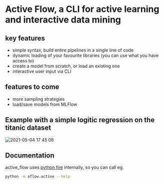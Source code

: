 # Active Flow, a CLI for active learning and interactive data mining

## key features
- simple syntax, build entire pipelines in a single line of code
- dynamic loading of your favourite libraries (you can use what you have access to)
- create a model from scratch, or load an existing one
- interactive user input via CLI

## features to come
- more sampling strategies
- load/save models from MLFlow


## Example with a simple logitic regression on the titanic dataset
![2021-05-04 17 45 08](https://user-images.githubusercontent.com/2931080/117031794-37f04d80-ad01-11eb-9f43-e84e6362449d.gif)

## Documentation
active_flow uses [python fire](https://github.com/google/python-fire) internally, so you can call eg.
```bash
python -m aflow.active --help
```
